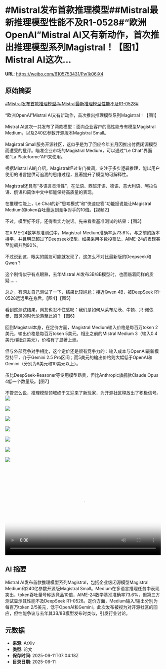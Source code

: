 # #Mistral发布首款推理模型##Mistral最新推理模型性能不及R1-0528#“欧洲OpenAI”Mistral AI又有新动作，首次推出推理模型系列Magistral！【图1】Mistral AI这次...

**URL**: https://weibo.com/6105753431/Pw1k06iX4

## 原始摘要

<a href="https://m.weibo.cn/search?containerid=231522type%3D1%26t%3D10%26q%3D%23Mistral%E5%8F%91%E5%B8%83%E9%A6%96%E6%AC%BE%E6%8E%A8%E7%90%86%E6%A8%A1%E5%9E%8B%23&amp;extparam=%23Mistral%E5%8F%91%E5%B8%83%E9%A6%96%E6%AC%BE%E6%8E%A8%E7%90%86%E6%A8%A1%E5%9E%8B%23" data-hide=""><span class="surl-text">#Mistral发布首款推理模型#</span></a><a href="https://m.weibo.cn/search?containerid=231522type%3D1%26t%3D10%26q%3D%23Mistral%E6%9C%80%E6%96%B0%E6%8E%A8%E7%90%86%E6%A8%A1%E5%9E%8B%E6%80%A7%E8%83%BD%E4%B8%8D%E5%8F%8AR1-0528%23&amp;extparam=%23Mistral%E6%9C%80%E6%96%B0%E6%8E%A8%E7%90%86%E6%A8%A1%E5%9E%8B%E6%80%A7%E8%83%BD%E4%B8%8D%E5%8F%8AR1-0528%23" data-hide=""><span class="surl-text">#Mistral最新推理模型性能不及R1-0528#</span></a><br><br>“欧洲OpenAI”Mistral AI又有新动作，首次推出推理模型系列Magistral！【图1】<br><br>Mistral AI这次一共发布了两款模型：面向企业客户的高性能专有模型Magistral Medium，以及240亿参数开源版本Magistral Small。<br><br>Magistral Small服务开源社区，这似乎是为了回应今年五月因推出付费闭源模型而遭受的批评。瞄准企业市场的Magistral Medium，可以通过“Le Chat”界面和“La Plateforme”API来使用。<br><br>根据Mistral AI的介绍，Magistral经过专门微调，专注于多步逻辑推理，能以用户使用的语言提供可追溯的思维过程，显著提升了模型的可解释性。<br><br>Magistral还具有“多语言灵活性”，在法语、西班牙语、德语、意大利语、阿拉伯语、俄语和简体中文中都能保持高质量的表现。<br><br>在推理性能上，Le Chat的新“思考模式”和“快速应答”功能据说能让Magistral Medium的token吞吐量达到竞争对手的10倍。【视频2】<br><br>不过，模型好不好，还得看实力说话。先来看看基准测试的结果：【图3】<br><br>在AIME-24数学基准测试中，Magistral-Medium准确率达73.6%，与之前的版本持平，并且明显超过了Deepseek模型。如果采用多数投票法，AIME-24的表现甚至能飙升到90%。<br><br>不过说到这，眼尖的朋友可能就发现了，这怎么不对比最新版的Deepseek和Qwen？<br><br>这个剧情似乎有点眼熟，去年Mistral AI发布3B/8B模型时，也面临着同样的质疑……<br><br>总之，有网友自己测试了一下，结果比较尴尬：接近Qwen 4B，被DeepSeek R1-0528远远甩在身后。【图4】【图5】<br><br>看到这测试结果，网友也忍不住感叹：我们是如何从莱布尼茨、牛顿、冯·诺依曼、图灵的时代沦落至此的？【图6】<br><br>回到Magistral本身，在定价方面，Magistral Medium输入价格是每百万token 2美元，输出价格是每百万token 5美元。相比之前的Mistral Medium 3（输入0.4美元/输出2美元），价格有了显著上涨。<br><br>但与外部竞争对手相比，这个定价还是很有竞争力的：输入成本与OpenAI最新模型持平，介于Gemini 2.5 Pro区间；而5美元的输出价格则大幅低于OpenAI和Gemini（分别为8美元和10美元以上）。<br><br>虽比DeepSeek-Reasoner等专用模型昂贵，但比Anthropic旗舰款Claude Opus 4低一个数量级。【图7】<br><br>不管怎么说，推理模型领域终于又迎来了新玩家，为开源社区释放出了积极信号。<img style="" src="https://tvax3.sinaimg.cn/large/006Fd7o3gy1i2b8ql1emlj31620vm7b7.jpg" referrerpolicy="no-referrer"><br><br><img style="" src="https://tvax2.sinaimg.cn/large/006Fd7o3ly1i2b8rij1f3j31hc0u0wfp.jpg" referrerpolicy="no-referrer"><br><br><img style="" src="https://tvax4.sinaimg.cn/large/006Fd7o3gy1i2b8qsiz0fj30m808ttb1.jpg" referrerpolicy="no-referrer"><br><br><img style="" src="https://tvax1.sinaimg.cn/large/006Fd7o3gy1i2b8qvawxoj30to0y04bs.jpg" referrerpolicy="no-referrer"><br><br><img style="" src="https://tvax2.sinaimg.cn/large/006Fd7o3gy1i2b8qxdq1oj31240o4q8c.jpg" referrerpolicy="no-referrer"><br><br><img style="" src="https://tvax3.sinaimg.cn/large/006Fd7o3gy1i2b8qz4xhej30u006iju0.jpg" referrerpolicy="no-referrer"><br><br><img style="" src="https://tvax1.sinaimg.cn/large/006Fd7o3gy1i2b8r1h4olj30hw09nab9.jpg" referrerpolicy="no-referrer"><br><br><br clear="both"><div style="clear: both"></div><video controls="controls" poster="https://tvax2.sinaimg.cn/orj480/006Fd7o3ly1i2b8rhqi9bj31hc0u0wfp.jpg" style="width: 100%"><source src="https://f.video.weibocdn.com/o0/L2QAEfbGlx08oXcNDfQ40104120071mF0E010.mp4?label=mp4_720p&amp;template=1280x720.25.0&amp;ori=0&amp;ps=1CwnkDw1GXwCQx&amp;Expires=1749628941&amp;ssig=bgYBpsHm4m&amp;KID=unistore,video"><source src="https://f.video.weibocdn.com/o0/LEVc5XZ4lx08oXcNjGbe010412003h280E010.mp4?label=mp4_hd&amp;template=852x480.25.0&amp;ori=0&amp;ps=1CwnkDw1GXwCQx&amp;Expires=1749628941&amp;ssig=n7ah2tN4s%2F&amp;KID=unistore,video"><source src="https://f.video.weibocdn.com/o0/ZzQYUPWClx08oXcOms48010412001P0M0E010.mp4?label=mp4_ld&amp;template=640x360.25.0&amp;ori=0&amp;ps=1CwnkDw1GXwCQx&amp;Expires=1749628941&amp;ssig=dFwiqn1lXq&amp;KID=unistore,video"><p>视频无法显示，请前往<a href="https://video.weibo.com/show?fid=1034%3A5176315553185800" target="_blank" rel="noopener noreferrer">微博视频</a>观看。</p></video>

## AI 摘要

Mistral AI发布首款推理模型系列Magistral，包括企业级闭源模型Magistral Medium和240亿参数开源版Magistral Small。Medium在多语言推理任务中表现突出，token吞吐量号称达竞品10倍，AIME-24数学基准准确率73.6%，但第三方测试显示其性能不及DeepSeek R1-0528。定价方面，Medium输入/输出分别为每百万token 2/5美元，低于OpenAI和Gemini。此次发布被视为对开源社区的回应，但性能争议与去年其3B/8B模型发布时类似，引发行业讨论。

## 元数据

- **来源**: ArXiv
- **类型**: 论文
- **保存时间**: 2025-06-11T07:04:18Z
- **目录日期**: 2025-06-11
